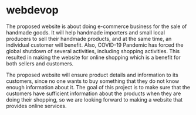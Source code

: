 # webdevop


The proposed website is about doing e-commerce business for the sale of handmade goods. It will help handmade importers and small local producers to sell their handmade products, and at the same time, an individual customer will benefit. Also, COVID-19 Pandemic has forced the global shutdown of several activities, including shopping activities. This resulted in making the website for online shopping which is a benefit for both sellers and customers.  

The proposed website will ensure product details and information to its customers, since no one wants to buy something that they do not know enough information about it. The goal of this project is to make sure that the customers have sufficient information about the products when they are doing their shopping, so we are looking forward to making a website that provides online services.
